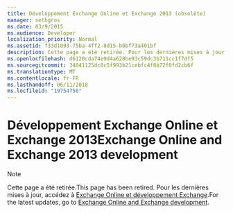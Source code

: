 ```yaml
---
title: Développement Exchange Online et Exchange 2013 (obsolète)
manager: sethgros
ms.date: 03/9/2015
ms.audience: Developer
localization_priority: Normal
ms.assetid: f33d1093-75ba-4ff2-8d15-b0bf73a401bf
description: Cette page a été retirée. Pour les dernières mises à jour, consultez la rubrique Exchange Online et le développement d’Exchange.
ms.openlocfilehash: d6120cda74e9d4a628be93c59dc3b711cc1f7df5
ms.sourcegitcommit: 34041125dc8c5f993b21cebfc4f8b72f0fd2cb6f
ms.translationtype: MT
ms.contentlocale: fr-FR
ms.lasthandoff: 06/11/2018
ms.locfileid: "19754756"
---
```

# <a name="exchange-online-and-exchange-2013-development"></a><span data-ttu-id="5bf78-104">Développement Exchange Online et Exchange 2013</span><span class="sxs-lookup"><span data-stu-id="5bf78-104">Exchange Online and Exchange 2013 development</span></span>

> [!NOTE] 
> <span data-ttu-id="5bf78-105">Cette page a été retirée.</span><span class="sxs-lookup"><span data-stu-id="5bf78-105">This page has been retired.</span></span> <span data-ttu-id="5bf78-106">Pour les dernières mises à jour, accédez à [Exchange Online et développement Exchange](exchange-server-development.md).</span><span class="sxs-lookup"><span data-stu-id="5bf78-106">For the latest updates, go to [Exchange Online and Exchange development](exchange-server-development.md).</span></span>

